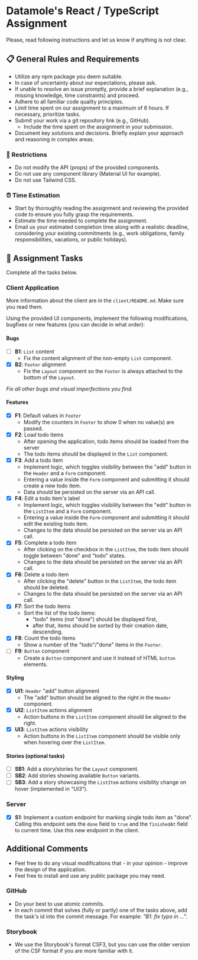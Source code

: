 # Datamole's React / TypeScript Assignment

Please, read following instructions and let us know if anything is not clear.

## 📋 General Rules and Requirements

-   Utilize any npm package you deem suitable.
-   In case of uncertainty about our expectations, please ask.
-   If unable to resolve an issue promptly, provide a brief explanation (e.g., missing knowledge, time constraints) and proceed.
-   Adhere to all familiar code quality principles.
-   Limit time spent on our assignment to a maximum of 6 hours. If necessary, prioritize tasks.
-   Submit your work via a git repository link (e.g., GitHub).
    -   Include the time spent on the assignment in your submission.
-   Document key solutions and decisions. Briefly explain your approach and reasoning in complex areas.

### 🚫 Restrictions

-   Do not modify the API (props) of the provided components.
-   Do not use any component library (Material UI for example).
-   Do not use Tailwind CSS.

### ⏰ Time Estimation

-   Start by thoroughly reading the assignment and reviewing the provided code to ensure you fully grasp the requirements.
-   Estimate the time needed to complete the assignment.
-   Email us your estimated completion time along with a realistic deadline, considering your existing commitments (e.g., work obligations, family responsibilities, vacations, or public holidays).

## 📝 Assignment Tasks

Complete all the tasks below.

### Client Application

More information about the client are in the `client/README.md`. Make sure you read them.

Using the provided UI components, implement the following modifications, bugfixes or new features (you can decide in what order):

#### Bugs

-   [ ] **B1**: `List` content
    -   Fix the content alignment of the non-empty `List` component.
-   [x] **B2**: `Footer` alignment
    -   Fix the `Layout` component so the `Footer` is always attached to the bottom of the `Layout`.

_Fix all other bugs and visual imperfections you find._

#### Features

-   [x] **F1**: Default values in `Footer`
    -   Modify the counters in `Footer` to show 0 when no value(s) are passed.
-   [x] **F2**: Load todo items
    -   After opening the application, todo items should be loaded from the server
    -   The todo items should be displayed in the `List` component.
-   [x] **F3**: Add a todo item
    -   Implement logic, which toggles visibility between the "add" button in the `Header` and a `Form` component.
    -   Entering a value inside the `Form` component and submitting it should create a new todo item.
    -   Data should be persisted on the server via an API call.
-   [x] **F4**: Edit a todo item's label
    -   Implement logic, which toggles visibility between the "edit" button in the `ListItem` and a `Form` component.
    -   Entering a value inside the `Form` component and submitting it should edit the existing todo item.
    -   Changes to the data should be persisted on the server via an API call.
-   [x] **F5**: Complete a todo item
    -   After clicking on the checkbox in the `ListItem`, the todo item should toggle between "done" and "todo" states.
    -   Changes to the data should be persisted on the server via an API call.
-   [x] **F6**: Delete a todo item
    -   After clicking the "delete" button in the `ListItem`, the todo item should be deleted.
    -   Changes to the data should be persisted on the server via an API call.
-   [x] **F7**: Sort the todo items
    -   Sort the list of the todo items:
        -   "todo" items (not "done") should be displayed first,
        -   after that, items should be sorted by their creation date, descending.
-   [x] **F8**: Count the todo items
    -   Show a number of the "todo"/"done" items in the `Footer`.
-   [ ] **F9**: `Button` component
    -   Create a `Button` component and use it instead of HTML `button` elements.

#### Styling

-   [x] **UI1**: `Header` "add" button alignment
    -   The "add" button should be aligned to the right in the `Header` component.
-   [x] **UI2**: `ListItem` actions alignment
    -   Action buttons in the `ListItem` component should be aligned to the right.
-   [x] **UI3**: `ListItem` actions visibility
    -   Action buttons in the `ListItem` component should be visible only when hovering over the `ListItem`.

#### Stories (optional tasks)

-   [ ] **SB1**: Add a story/stories for the `Layout` component.
-   [ ] **SB2**: Add stories showing available `Button` variants.
-   [ ] **SB3**: Add a story showcasing the `ListItem` actions visibility change on hover (implemented in _"UI3"_).

### Server

-   [x] **S1**: Implement a custom endpoint for marking single todo item as "done". Calling this endpoint sets the `done` field to `true` and the `finishedAt` field to current time. Use this new endpoint in the client.

## Additional Comments

-   Feel free to do any visual modifications that - in your opinion - improve the design of the application.
-   Feel free to install and use any public package you may need.

### GitHub

-   Do your best to use atomic commits.
-   In each commit that solves (fully or partly) one of the tasks above, add the task's id into the commit message. For example: _"B1: fix typo in ..."_.

### Storybook

-   We use the Storybook's format CSF3, but you can use the older version of the CSF format if you are more familiar with it.
